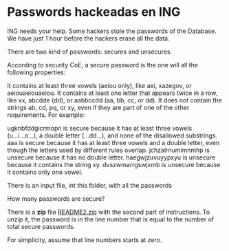 # Passwords hackeadas en ING

ING needs your help. Some hackers stole the passwords of the Database.
We have just 1 hour before the hackers erase all the data.

There are two kind of passwords: secures and unsecures.

According to security CoE, a secure password is the one will all the following properties:

It contains at least three vowels (aeiou only), like aei, xazegov, or aeiouaeiouaeiou.
It contains at least one letter that appears twice in a row, like xx, abcdde (dd), or aabbccdd (aa, bb, cc, or dd).
It does not contain the strings ab, cd, pq, or xy, even if they are part of one of the other requirements.
For example:

ugknbfddgicrmopn is secure because it has at least three vowels (u...i...o...), a double letter (...dd...), and none of the disallowed substrings.
aaa is secure because it has at least three vowels and a double letter, even though the letters used by different rules overlap.
jchzalrnumimnmhp is unsecure because it has no double letter.
haegwjzuvuyypxyu is unsecure because it contains the string xy.
dvszwmarrgswjxmb is unsecure because it contains only one vowel.

There is an input file, int this folder, with all the passwords

How many passwords are secure?

There is a **zip** file [README2.zip](README2.zip) with the second part of instructions.
To unzip it, the password is in the line number that is equal to the number of
total secure passwords.

For simplicity, assume that line numbers starts at zero.
